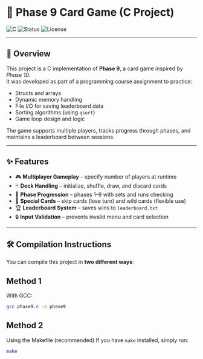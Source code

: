 # 🎴 Phase 9 Card Game (C Project)

![C](https://img.shields.io/badge/language-C-blue.svg)
![Status](https://img.shields.io/badge/status-completed-brightgreen.svg)
![License](https://img.shields.io/badge/license-MIT-green.svg)

---

## 📌 Overview
This project is a C implementation of **Phase 9**, a card game inspired by *Phase 10*.  
It was developed as part of a programming course assignment to practice:

- Structs and arrays  
- Dynamic memory handling  
- File I/O for saving leaderboard data  
- Sorting algorithms (using `qsort`)  
- Game loop design and logic  

The game supports multiple players, tracks progress through phases, and maintains a leaderboard between sessions.

---

## ✨ Features
- 🎮 **Multiplayer Gameplay** – specify number of players at runtime  
- 🃏 **Deck Handling** – initialize, shuffle, draw, and discard cards  
- 🔄 **Phase Progression** – phases 1–9 with sets and runs checking  
- 🚫 **Special Cards** – skip cards (lose turn) and wild cards (flexible use)  
- 🏆 **Leaderboard System** – saves wins to `leaderboard.txt`  
- 🔒 **Input Validation** – prevents invalid menu and card selection  

---

## 🛠️ Compilation Instructions

You can compile this project in **two different ways**:

## Method 1
With GCC:
```bash
gcc phase9.c -o phase9
```

## Method 2
Using the Makefile (recommended)
If you have `make` installed, simply run:
```bash
make

